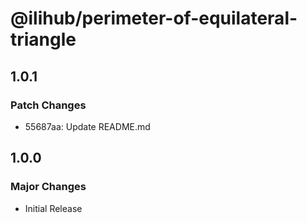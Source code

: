 # @ilihub/perimeter-of-equilateral-triangle

## 1.0.1

### Patch Changes

- 55687aa: Update README.md

## 1.0.0

### Major Changes

- Initial Release
